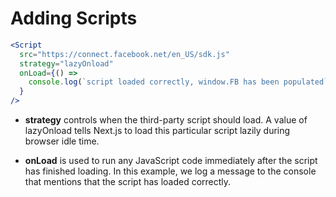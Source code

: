 # Adding Scripts

```jsx
<Script
  src="https://connect.facebook.net/en_US/sdk.js"
  strategy="lazyOnload"
  onLoad={() =>
    console.log(`script loaded correctly, window.FB has been populated`)
  }
/>
```

- **strategy** controls when the third-party script should load. A value of lazyOnload tells Next.js to load this particular script lazily during browser idle time.

- **onLoad** is used to run any JavaScript code immediately after the script has finished loading. In this example, we log a message to the console that mentions that the script has loaded correctly.